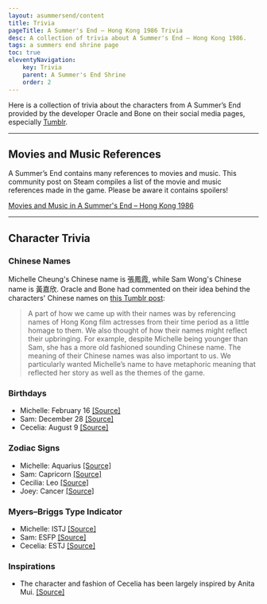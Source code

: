 ```yaml
---
layout: asummersend/content
title: Trivia
pageTitle: A Summer's End — Hong Kong 1986 Trivia
desc: A collection of trivia about A Summer's End — Hong Kong 1986.
tags: a summers end shrine page
toc: true
eleventyNavigation:
    key: Trivia
    parent: A Summer's End Shrine
    order: 2
---
```


Here is a collection of trivia about the characters from A Summer’s End provided by the developer Oracle and Bone on their social media pages, especially [Tumblr](https://oracleandbone.tumblr.com/).

---

## Movies and Music References

A Summer’s End contains many references to movies and music. This community post on Steam compiles a list of the movie and music references made in the game. Please be aware it contains spoilers!

[Movies and Music in A Summer's End – Hong Kong 1986](https://steamcommunity.com/sharedfiles/filedetails/?id=2213828067)

---

## Character Trivia

### Chinese Names

Michelle Cheung's Chinese name is 張鳳霞, while Sam Wong's Chinese name is 黃嘉欣. Oracle and Bone had commented on their idea behind the characters' Chinese names on [this Tumblr post](https://oracleandbone.tumblr.com/post/625313027310436352/hi-im-curious-how-you-came-up-with-sam-and):

> A part of how we came up with their names was by referencing names of Hong Kong film actresses from their time period as a little homage to them. We also thought of how their names might reflect their upbringing. For example, despite Michelle being younger than Sam, she has a more old fashioned sounding Chinese name. The meaning of their Chinese names was also important to us. We particularly wanted Michelle’s name to have metaphoric meaning that reflected her story as well as the themes of the game.

### Birthdays

* Michelle: February 16 [\[Source\]](https://oracleandbone.tumblr.com/post/643241885438197760/spring-day-february-16-is-michelles-birthday)
* Sam: December 28 [\[Source\]](https://oracleandbone.tumblr.com/post/638707575113891840/hit-rewind-december-28-is-sams-birthday-happy)
* Cecelia: August 9 [\[Source\]](https://oracleandbone.tumblr.com/post/625985188093214720/%E9%BB%91%E5%A4%9C%E7%9A%84%E8%B1%B9-night-leopard-august-9-is-cecilias-birthday)

### Zodiac Signs

* Michelle: Aquarius [\[Source\]](https://oracleandbone.tumblr.com/post/616522957953679360/hey-what-zodiac-signs-are-sam-michelle)
* Sam: Capricorn [\[Source\]](https://oracleandbone.tumblr.com/post/616522957953679360/hey-what-zodiac-signs-are-sam-michelle)
* Cecilia: Leo [\[Source\]](https://oracleandbone.tumblr.com/post/616522957953679360/hey-what-zodiac-signs-are-sam-michelle)
* Joey: Cancer [\[Source\]](https://oracleandbone.tumblr.com/post/616711590970081280/hey-its-the-anon-that-asked-about-the-zodiac)

### Myers–Briggs Type Indicator

* Michelle: ISTJ [\[Source\]](https://oracleandbone.tumblr.com/post/622234880967950336/hey-first-of-all-i-just-wanted-to-say-i-adore-a)
* Sam: ESFP [\[Source\]](https://oracleandbone.tumblr.com/post/622234880967950336/hey-first-of-all-i-just-wanted-to-say-i-adore-a)
* Cecelia: ESTJ [\[Source\]](https://oracleandbone.tumblr.com/post/622234880967950336/hey-first-of-all-i-just-wanted-to-say-i-adore-a)

### Inspirations

* The character and fashion of Cecelia has been largely inspired by Anita Mui. [\[Source\]](https://oracleandbone.tumblr.com/post/659052064213696512/%E7%83%88%E7%84%B0%E7%B4%85%E5%94%87-august-9-is-cecilias-birthday-happy)